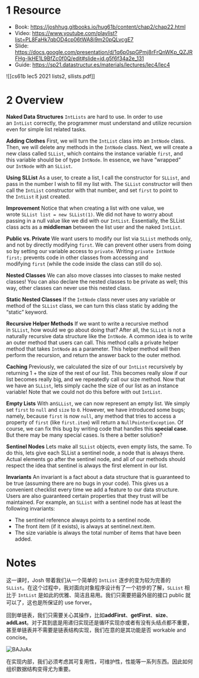 # 1 Resource

- Book: https://joshhug.gitbooks.io/hug61b/content/chap2/chap22.html
- Video: https://www.youtube.com/playlist?list=PL8FaHk7qbOD4cp06tWA8i9m20pQLvcgE7
- Slide: https://docs.google.com/presentation/d/1q6p0spGPmj8rFrQnWKp_QZJRFHg-IkHE1L9BfZc0f0Q/edit#slide=id.g5f6f34a2e_131
- Guide: https://sp21.datastructur.es/materials/lectures/lec4/lec4

![[cs61b lec5 2021 lists2, sllists.pdf]]

# 2 Overview

**Naked Data Structures** `IntLists` are hard to use. In order to use an `IntList` correctly, the programmer must understand and utilize recursion even for simple list related tasks.

**Adding Clothes** First, we will turn the `IntList` class into an `IntNode` class. Then, we will delete any methods in the `IntNode` class. Next, we will create a new class called `SLList`, which contains the instance variable `first`, and this variable should be of type `IntNode`. In essence, we have “wrapped” our `IntNode` with an `SLList`.

**Using SLList** As a user, to create a list, I call the constructor for `SLList`, and pass in the number I wish to fill my list with. The `SLList` constructor will then call the `IntList` constructor with that number, and set `first` to point to the `IntList` it just created.

**Improvement** Notice that when creating a list with one value, we wrote `SLList list = new SLList(1)`. We did not have to worry about passing in a null value like we did with our `IntList`. Essentially, the SLList class acts as a **middleman** between the list user and the naked `IntList`.

**Public vs. Private** We want users to modify our list via `SLList` methods only, and not by directly modifying `first`. We can prevent other users from doing so by setting our variable access to `private`. Writing `private IntNode first;` prevents code in other classes from accessing and modifying `first` (while the code inside the class can still do so).

**Nested Classes** We can also move classes into classes to make nested classes! You can also declare the nested classes to be private as well; this way, other classes can never use this nested class.

**Static Nested Classes** If the `IntNode` class never uses any variable or method of the `SLList` class, we can turn this class static by adding the “static” keyword.

**Recursive Helper Methods** If we want to write a recursive method in `SLList`, how would we go about doing that? After all, the `SLList` is not a naturally recursive data structure like the `IntNode`. A common idea is to write an outer method that users can call. This method calls a private helper method that takes `IntNode` as a parameter. This helper method will then perform the recursion, and return the answer back to the outer method.

**Caching** Previously, we calculated the size of our `IntList` recursively by returning 1 + the size of the rest of our list. This becomes really slow if our list becomes really big, and we repeatedly call our size method. Now that we have an `SLList`, lets simply cache the size of our list as an instance variable! Note that we could not do this before with out `IntList`.

**Empty Lists** With an`SLList`, we can now represent an empty list. We simply set `first` to `null` and `size` to `0`. However, we have introduced some bugs; namely, because `first` is now `null`, any method that tries to access a property of `first` (like `first.item`) will return a `NullPointerException`. Of course, we can fix this bug by writing code that handles this **special case**. But there may be many special cases. Is there a better solution?

**Sentinel Nodes** Lets make all `SLList` objects, even empty lists, the same. To do this, lets give each SLList a sentinel node, a node that is always there. Actual elements go after the sentinel node, and all of our methods should respect the idea that sentinel is always the first element in our list.

**Invariants** An invariant is a fact about a data structure that is guaranteed to be true (assuming there are no bugs in your code). This gives us a convenient checklist every time we add a feature to our data structure. Users are also guaranteed certain properties that they trust will be maintained. For example, an `SLList` with a sentinel node has at least the following invariants:

-   The sentinel reference always points to a sentinel node.
-   The front item (if it exists), is always at sentinel.next.item.
-   The size variable is always the total number of items that have been added.

# Notes

这一课时，Josh 带着我们从一个简单的 `IntList` 逐步的变为较为完善的 `SLList`。在这个过程中，我对面向对象程序设计有了一个初步的了解，`SLList` 相比于 `IntList` 是如此的优雅、简洁且易用。我们只需要把最外层的接口 public 就可以了，这也是所保证的 use forver。

回到单链表，我们只需要关心其操作，比如**addFirst**、**getFirst**、**size**、**addLast**。对于其到底是用递归实现还是循环实现亦或者有没有头结点都不重要，甚至单链表并不需要是链表结构实现，我们在意的是其功能是否 workable and concise。

![BAJuAx](https://picture-suyifan.oss-cn-shenzhen.aliyuncs.com/uPic/BAJuAx.png)


在实现内部，我们必须考虑其可复用性，可维护性，性能等一系列东西。因此如何组织数据结构变得尤为重要。